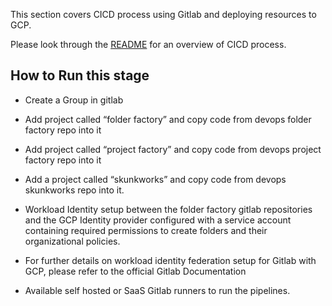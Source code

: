 This section covers CICD process using Gitlab and deploying resources to GCP.

Please look through the [README](https://github.com/google/devops-governance/blob/GDC-phase-kickstarter-1/README.md) for an overview of CICD process.


## How to Run this stage 
* Create a Group in gitlab
* Add project called “folder factory” and copy code from devops folder factory repo into it
* Add project called “project factory” and copy code from devops project factory repo into it
* Add a project called “skunkworks” and copy code from devops skunkworks repo into it.
* Workload Identity setup between the folder factory gitlab repositories and the GCP Identity provider configured with a service account containing required permissions to create folders and their organizational policies. 


* For further details on workload identity federation setup for Gitlab with GCP, please refer to the official Gitlab Documentation
* Available self hosted or SaaS Gitlab runners to run the pipelines.

